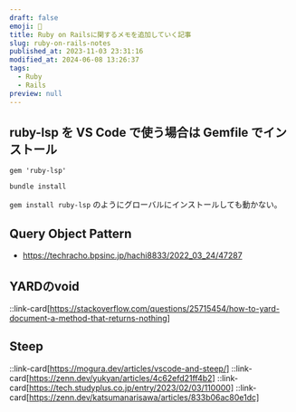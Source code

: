 ```yaml
---
draft: false
emoji: 💎
title: Ruby on Railsに関するメモを追加していく記事
slug: ruby-on-rails-notes
published_at: 2023-11-03 23:31:16
modified_at: 2024-06-08 13:26:37
tags:
  - Ruby
  - Rails
preview: null
---
```


## ruby-lsp を VS Code で使う場合は Gemfile でインストール

```ruby:Gemfile
gem 'ruby-lsp'
```

```sh:Terminal
bundle install
```

`gem install ruby-lsp` のようにグローバルにインストールしても動かない。

## Query Object Pattern

- https://techracho.bpsinc.jp/hachi8833/2022_03_24/47287

## YARDのvoid

::link-card[https://stackoverflow.com/questions/25715454/how-to-yard-document-a-method-that-returns-nothing]

## Steep

::link-card[https://mogura.dev/articles/vscode-and-steep/]
::link-card[https://zenn.dev/yukyan/articles/4c62efd21ff4b2]
::link-card[https://tech.studyplus.co.jp/entry/2023/02/03/110000]
::link-card[https://zenn.dev/katsumanarisawa/articles/833b06ac80e1dc]

